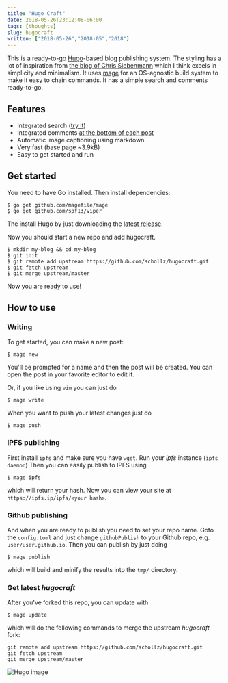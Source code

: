 ```yaml
---
title: "Hugo Craft"
date: 2018-05-26T23:12:08-06:00
tags: [thoughts]
slug: hugocraft
written: ["2018-05-26","2018-05","2018"]
---
```


This is a ready-to-go [Hugo](https://gohugo.io/)-based blog publishing system. The styling has a lot of inspiration from [the blog of Chris Siebenmann](https://utcc.utoronto.ca/~cks/space/blog/BlogGenesis) which I think excels in simplicity and minimalism. It uses [mage](https://github.com/magefile/mage) for an OS-agnostic build system to make it easy to chain commands. It has a simple search and comments ready-to-go.

## Features

- Integrated search ([try it](https://hugocraft.schollz.com/search/?s=cat))
- Integrated comments [at the bottom of each post](https://hugocraft.schollz.com/my-first-post/)
- Automatic image captioning using markdown
- Very fast (base page ~3.9kB)
- Easy to get started and run

## Get started

You need to have Go installed. Then install dependencies:

```
$ go get github.com/magefile/mage
$ go get github.com/spf13/viper
```

The install Hugo by just downloading the [latest release](https://github.com/gohugoio/hugo/releases/latest).

Now you should start a new repo and add hugocraft.

```
$ mkdir my-blog && cd my-blog
$ git init 
$ git remote add upstream https://github.com/schollz/hugocraft.git
$ git fetch upstream
$ git merge upstream/master
```

Now you are ready to use!

## How to use

### Writing 

To get started, you can make a new post:

```
$ mage new
```

You'll be prompted for a name and then the post will be created. You can open the post in your favorite editor to edit it. 

Or, if you like using `vim` you can just do 

```
$ mage write
```

When you want to push your latest changes just do

```
$ mage push
```

### IPFS publishing

First install `ipfs` and make sure you have `wget`. Run your *ipfs* instance (`ipfs daemon`) Then you can easily publish to IPFS using

```
$ mage ipfs
```

which will return your hash. Now you can view your site at `https://ipfs.ip/ipfs/<your hash>`.

### Github publishing

And when you are ready to publish you need to set your repo name. Goto the `config.toml` and just change `githubPublish` to your Github repo, e.g. `user/user.github.io`. Then you can publish by just doing

```
$ mage publish
```

which will build and minify the results into the `tmp/` directory.

### Get latest *hugocraft*

After you've forked this repo, you can update with 

```
$ mage update
```

which will do the following commands to merge the upstream *hugocraft* fork:

```
git remote add upstream https://github.com/schollz/hugocraft.git
git fetch upstream
git merge upstream/master
```


![Hugo image](http://pisarenko.net/images/hugo-logo.png)